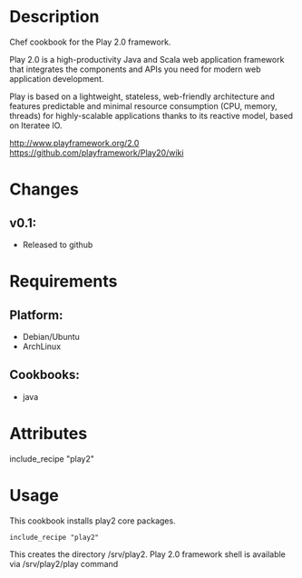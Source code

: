 Description
===========

Chef cookbook for the Play 2.0 framework.

Play 2.0 is a high-productivity Java and Scala web application framework that integrates the components and APIs you need for modern web application development.

Play is based on a lightweight, stateless, web-friendly architecture and features predictable and minimal resource consumption (CPU, memory, threads) for highly-scalable applications thanks to its reactive model, based on Iteratee IO.


http://www.playframework.org/2.0
https://github.com/playframework/Play20/wiki

Changes
=======

## v0.1:

* Released to github

Requirements
============

## Platform:

* Debian/Ubuntu
* ArchLinux

## Cookbooks:

* java

Attributes
==========

include_recipe "play2"

Usage
=====

This cookbook installs play2 core packages.

    include_recipe "play2"

This creates the directory /srv/play2.
Play 2.0 framework shell is available via /srv/play2/play command